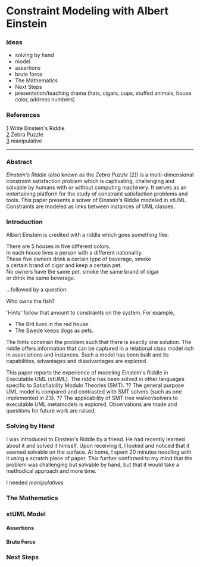 Constraint Modeling with Albert Einstein
========================================

### Ideas

- solving by hand
- model
- assertions
- brute force
- The Mathematics
- Next Steps
- presentation/teaching drama (hats, cigars, cups, stuffed animals, house color, address numbers)


### References

[1](https://support.onefact.net/issues/10321) Write Einstein's Riddle  
[2](https://en.wikipedia.org/wiki/Zebra_Puzzle) Zebra Puzzle  
[3](https://en.wikipedia.org/wiki/Manipulative_(mathematics_education)) manipulative  


---------------------------------

### Abstract
_Einstein's Riddle_ (also known as the _Zebra Puzzle_ [2]) is a
multi-dimensional constraint satisfaction problem which is captivating,
challenging and solvable by humans with or without
computing machinery.  It serves as an entertaining platform for the study
of constraint satisfaction problems and tools.  This paper presents a solver
of Einstein's Riddle modeled in xtUML.  Constraints are modeled as links
between instances of UML classes.

### Introduction
Albert Einstein is credited with a riddle which goes something like:

There are 5 houses in five different colors.  
In each house lives a person with a different nationality.  
These five owners drink a certain type of beverage, smoke  
a certain brand of cigar and keep a certain pet.  
No owners have the same pet, smoke the same brand of cigar  
or drink the same beverage.  

...followed by a question:

Who owns the fish?

'Hints' follow that amount to constraints on the system. For example,

- The Brit lives in the red house.
- The Swede keeps dogs as pets.

The hints constrain the problem such that there is exactly one solution.
The riddle offers information that can be captured in a relational class
model rich in associations and instances. Such a model has been built
and its capabilities, advantages and disadvantages are explored.

This paper reports the experience of modeling Einstein's Riddle in Executable UML (xtUML).
The riddle has been solved in other languages specific to Satisfiability Modulo Theories (SMT).
?? The general purpose UML model is compared and contrasted with SMT solvers (such as one implemented in Z3).
?? The applicability of SMT tree walker/solvers to executable UML metamodels is explored.
Observations are made and questions for future work are raised.


### Solving by Hand
I was introduced to Einstein's Riddle by a friend.  He had recently learned
about it and solved it himself.  Upon receiving it, I looked and noticed that
it seemed solvable on the surface.  At home, I spent 20 minutes noodling with
it using a scratch piece of paper.  This further confirmed to my mind that
the problem was challenging but solvable by hand, but that it would take a
methodical approach and more time.

I needed _manipulatives_ 


### The Mathematics
### xtUML Model
#### Assertions
#### Brute Force
### Next Steps
